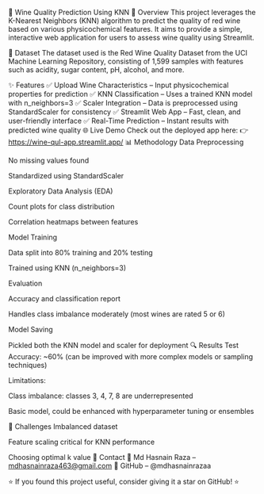 🍷 Wine Quality Prediction Using KNN
🚀 Overview
This project leverages the K-Nearest Neighbors (KNN) algorithm to predict the quality of red wine based on various physicochemical features. It aims to provide a simple, interactive web application for users to assess wine quality using Streamlit.

🧪 Dataset
The dataset used is the Red Wine Quality Dataset from the UCI Machine Learning Repository, consisting of 1,599 samples with features such as acidity, sugar content, pH, alcohol, and more.

✨ Features
✅ Upload Wine Characteristics – Input physicochemical properties for prediction
✅ KNN Classification – Uses a trained KNN model with n_neighbors=3
✅ Scaler Integration – Data is preprocessed using StandardScaler for consistency
✅ Streamlit Web App – Fast, clean, and user-friendly interface
✅ Real-Time Prediction – Instant results with predicted wine quality
🌐 Live Demo
Check out the deployed app here:
👉 https://wine-qul-app.streamlit.app/
📊 Methodology
Data Preprocessing

No missing values found

Standardized using StandardScaler

Exploratory Data Analysis (EDA)

Count plots for class distribution

Correlation heatmaps between features

Model Training

Data split into 80% training and 20% testing

Trained using KNN (n_neighbors=3)

Evaluation

Accuracy and classification report

Handles class imbalance moderately (most wines are rated 5 or 6)

Model Saving

Pickled both the KNN model and scaler for deployment
🔍 Results
Test Accuracy: ~60% (can be improved with more complex models or sampling techniques)

Limitations:

Class imbalance: classes 3, 4, 7, 8 are underrepresented

Basic model, could be enhanced with hyperparameter tuning or ensembles

🧠 Challenges
Imbalanced dataset

Feature scaling critical for KNN performance

Choosing optimal k value
📩 Contact
📧 Md Hasnain Raza – mdhasnainraza463@gmail.com
🔗 GitHub – @mdhasnainrazaa

⭐ If you found this project useful, consider giving it a star on GitHub! ⭐
